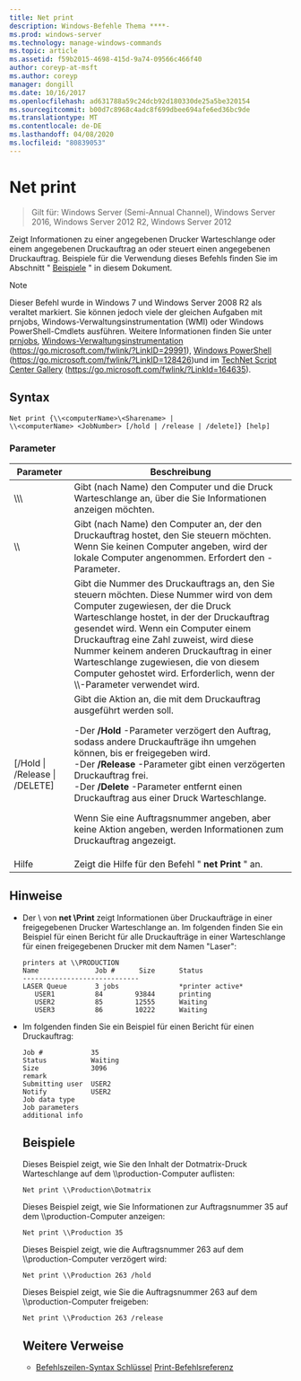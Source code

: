 ```yaml
---
title: Net print
description: Windows-Befehle Thema ****-
ms.prod: windows-server
ms.technology: manage-windows-commands
ms.topic: article
ms.assetid: f59b2015-4698-415d-9a74-09566c466f40
author: coreyp-at-msft
ms.author: coreyp
manager: dongill
ms.date: 10/16/2017
ms.openlocfilehash: ad631788a59c24dcb92d180330de25a5be320154
ms.sourcegitcommit: b00d7c8968c4adc8f699dbee694afe6ed36bc9de
ms.translationtype: MT
ms.contentlocale: de-DE
ms.lasthandoff: 04/08/2020
ms.locfileid: "80839053"
---
```

# <a name="net-print"></a>Net print

>Gilt für: Windows Server (Semi-Annual Channel), Windows Server 2016, Windows Server 2012 R2, Windows Server 2012

Zeigt Informationen zu einer angegebenen Drucker Warteschlange oder einem angegebenen Druckauftrag an oder steuert einen angegebenen Druckauftrag.
Beispiele für die Verwendung dieses Befehls finden Sie im Abschnitt " [Beispiele](#BKMK_examples) " in diesem Dokument.
> [!NOTE]
> Dieser Befehl wurde in Windows 7 und Windows Server 2008 R2 als veraltet markiert. Sie können jedoch viele der gleichen Aufgaben mit prnjobs, Windows-Verwaltungsinstrumentation (WMI) oder Windows PowerShell-Cmdlets ausführen. Weitere Informationen finden Sie unter [prnjobs](prnjobs.md), [Windows-Verwaltungsinstrumentation](https://go.microsoft.com/fwlink/?LinkID=29991) (https://go.microsoft.com/fwlink/?LinkID=29991), [Windows PowerShell](https://go.microsoft.com/fwlink/?LinkID=128426) (https://go.microsoft.com/fwlink/?LinkID=128426)und im [TechNet Script Center Gallery](https://go.microsoft.com/fwlink/?LinkId=164635) (https://go.microsoft.com/fwlink/?LinkId=164635).
> ## <a name="syntax"></a>Syntax
> ```
> Net print {\\<computerName>\<Sharename> | 
> \\<computerName> <JobNumber> [/hold | /release | /delete]} [help]
> ```
> ### <a name="parameters"></a>Parameter
> 
> |               Parameter               |                                                                                                                                                                                                                     Beschreibung                                                                                                                                                                                                                      |
> |----------------------------------------|------------------------------------------------------------------------------------------------------------------------------------------------------------------------------------------------------------------------------------------------------------------------------------------------------------------------------------------------------------------------------------------------------------------------------------------------------|
> |    \\\\<computerName>\\<Sharename>     |                                                                                                                                                                            Gibt (nach Name) den Computer und die Druck Warteschlange an, über die Sie Informationen anzeigen möchten.                                                                                                                                                                             |
> |           \\\\<computerName>           |                                                                                                                                 Gibt (nach Name) den Computer an, der den Druckauftrag hostet, den Sie steuern möchten. Wenn Sie keinen Computer angeben, wird der lokale Computer angenommen. Erfordert den <JobNumber>-Parameter.                                                                                                                                  |
> |              <JobNumber>               |                                             Gibt die Nummer des Druckauftrags an, den Sie steuern möchten. Diese Nummer wird von dem Computer zugewiesen, der die Druck Warteschlange hostet, in der der Druckauftrag gesendet wird. Wenn ein Computer einem Druckauftrag eine Zahl zuweist, wird diese Nummer keinem anderen Druckauftrag in einer Warteschlange zugewiesen, die von diesem Computer gehostet wird. Erforderlich, wenn der \\\\<computerName>-Parameter verwendet wird.                                             |
> | [/Hold &#124; /Release &#124; /DELETE] | Gibt die Aktion an, die mit dem Druckauftrag ausgeführt werden soll.<p>-Der **/Hold** -Parameter verzögert den Auftrag, sodass andere Druckaufträge ihn umgehen können, bis er freigegeben wird.<br />-Der **/Release** -Parameter gibt einen verzögerten Druckauftrag frei.<br />-Der **/Delete** -Parameter entfernt einen Druckauftrag aus einer Druck Warteschlange.<p>Wenn Sie eine Auftragsnummer angeben, aber keine Aktion angeben, werden Informationen zum Druckauftrag angezeigt. |
> |                  Hilfe                  |                                                                                                                                                                                                     Zeigt die Hilfe für den Befehl " **net Print** " an.                                                                                                                                                                                                     |
> 
> ## <a name="remarks"></a>Hinweise
> - Der \\<computerName> von **net \\Print** zeigt Informationen über Druckaufträge in einer freigegebenen Drucker Warteschlange an. Im folgenden finden Sie ein Beispiel für einen Bericht für alle Druckaufträge in einer Warteschlange für einen freigegebenen Drucker mit dem Namen "Laser":
>   ```
>   printers at \\PRODUCTION
>   Name              Job #      Size      Status
>   -----------------------------
>   LASER Queue       3 jobs               *printer active*
>      USER1          84        93844      printing
>      USER2          85        12555      Waiting
>      USER3          86        10222      Waiting
>   ```
> - Im folgenden finden Sie ein Beispiel für einen Bericht für einen Druckauftrag:
>   ```
>   Job #            35
>   Status           Waiting
>   Size             3096
>   remark
>   Submitting user  USER2
>   Notify           USER2
>   Job data type
>   Job parameters
>   additional info
>   ```
>   ## <a name="examples"></a><a name=BKMK_examples></a>Beispiele
>   Dieses Beispiel zeigt, wie Sie den Inhalt der Dotmatrix-Druck Warteschlange auf dem \\\production-Computer auflisten:
>   ```
>   Net print \\Production\Dotmatrix 
>   ```
>   Dieses Beispiel zeigt, wie Sie Informationen zur Auftragsnummer 35 auf dem \\\production-Computer anzeigen:
>   ```
>   Net print \\Production 35 
>   ```
>   Dieses Beispiel zeigt, wie die Auftragsnummer 263 auf dem \\\production-Computer verzögert wird:
>   ```
>   Net print \\Production 263 /hold 
>   ```
>   Dieses Beispiel zeigt, wie Sie die Auftragsnummer 263 auf dem \\\production-Computer freigeben:
>   ```
>   Net print \\Production 263 /release 
>   ```
>   ## <a name="additional-references"></a>Weitere Verweise
>   - [Befehlszeilen-Syntax Schlüssel](command-line-syntax-key.md)
>   [Print-Befehlsreferenz](print-command-reference.md)

